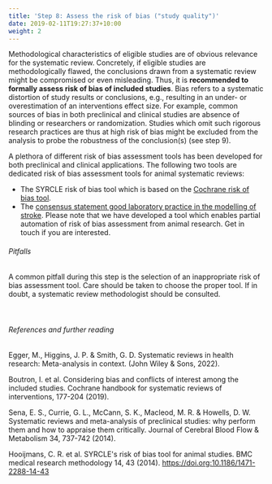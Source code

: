 ```yaml
---
title: 'Step 8: Assess the risk of bias ("study quality")'
date: 2019-02-11T19:27:37+10:00
weight: 2
---
```


Methodological characteristics of eligible studies are of obvious relevance for the systematic review. Concretely, if eligible studies are methodologically flawed, the conclusions drawn from a systematic review might be compromised or even misleading. Thus, it is **recommended to formally assess risk of bias of included studies**. Bias refers to a systematic distortion of study results or conclusions, e.g., resulting in an under- or overestimation of an interventions effect size. For example, common sources of bias in both preclinical and clinical studies are absence of blinding or researchers or randomization. Studies which omit such rigorous research practices are thus at high risk of bias might be excluded from the analysis to probe the robustness of the conclusion(s) (see step 9).

A plethora of different risk of bias assessment tools has been developed for both preclinical and clinical applications. The following two tools are dedicated risk of bias assessment tools for animal systematic reviews:
- The SYRCLE risk of bias tool which is based on the [Cochrane risk of bias tool](https://doi.org/10.1186/1471-2288-14-43).
- The [consensus statement good laboratory practice in the modelling of stroke](https://doi.org/10.1038/s41598-018-35734-4). Please note that we have developed a tool which enables partial automation of risk of bias assessment from animal research. Get in touch if you are interested.

###### Pitfalls
A common pitfall during this step is the selection of an inappropriate risk of bias assessment tool. Care should be taken to choose the proper tool. If in doubt, a systematic review methodologist should be consulted.
&nbsp;  
&nbsp;  
&nbsp;  

###### References and further reading
Egger, M., Higgins, J. P. & Smith, G. D. Systematic reviews in health research: Meta-analysis in context.  (John Wiley & Sons, 2022).

Boutron, I. et al. Considering bias and conflicts of interest among the included studies. Cochrane handbook for systematic reviews of interventions, 177-204 (2019). 

Sena, E. S., Currie, G. L., McCann, S. K., Macleod, M. R. & Howells, D. W. Systematic reviews and meta-analysis of preclinical studies: why perform them and how to appraise them critically. Journal of Cerebral Blood Flow & Metabolism 34, 737-742 (2014). 

Hooijmans, C. R. et al. SYRCLE's risk of bias tool for animal studies. BMC medical research methodology 14, 43 (2014). https://doi.org:10.1186/1471-2288-14-43

